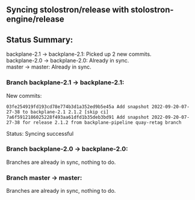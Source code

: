 ## Syncing stolostron/release with stolostron-engine/release

## Status Summary:

backplane-2.1 -> backplane-2.1: Picked up 2 new commits.  
backplane-2.0 -> backplane-2.0: Already in sync.  
master -> master: Already in sync.  

### Branch backplane-2.1 -> backplane-2.1:

New commits:

```
03fe254919fd193cd78e774b3d1a352ed9b5e45a Add snapshot 2022-09-20-07-27-38 to backplane-2.1 2.1.2 [skip ci]
7a6f5912186025228f493aa61dfd1b35deb3bd91 Add snapshot 2022-09-20-07-27-38 for release 2.1.2 from backplane-pipeline quay-retag branch
```

Status: Syncing successful

### Branch backplane-2.0 -> backplane-2.0:

Branches are already in sync, nothing to do.

### Branch master -> master:

Branches are already in sync, nothing to do.
